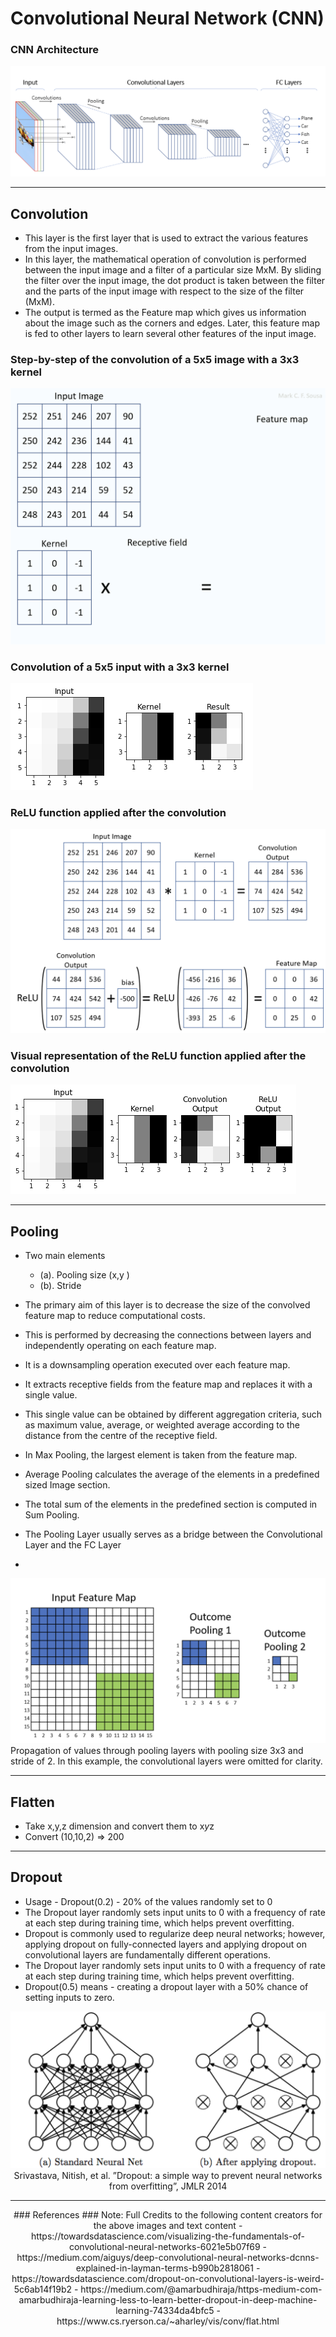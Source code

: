 # Convolutional Neural Network (CNN) #

### CNN Architecture ###
![](https://github.com/prodramp/python-projects/blob/main/images/cnn-arch.png?raw=true)

<hr>

## Convolution ##
- This layer is the first layer that is used to extract the various features from the input images. 
- In this layer, the mathematical operation of convolution is performed between the input image and a filter of a particular size MxM. By sliding the filter over the input image, the dot product is taken between the filter and the parts of the input image with respect to the size of the filter (MxM).
- The output is termed as the Feature map which gives us information about the image such as the corners and edges. Later, this feature map is fed to other layers to learn several other features of the input image.

### Step-by-step of the convolution of a 5x5 image with a 3x3 kernel ###
![](https://github.com/prodramp/python-projects/blob/main/images/5x5-img-conv-3x3kernel.png?raw=true)

### Convolution of a 5x5 input with a 3x3 kernel ###
![](https://github.com/prodramp/python-projects/blob/main/images/5x5-cov.png?raw=true)

### ReLU function applied after the convolution ###
![](https://github.com/prodramp/python-projects/blob/main/images/conv-added-relu.png?raw=true)

### Visual representation of the ReLU function applied after the convolution ###
![](https://github.com/prodramp/python-projects/blob/main/images/conv-added-relu-img.png?raw=true)

<hr>

## Pooling ##
- Two main elements 
  - (a). Pooling size (x,y ) 
  - (b). Stride
- The primary aim of this layer is to decrease the size of the convolved feature map to reduce computational costs. 
- This is performed by decreasing the connections between layers and independently operating on each feature map.
- It is a downsampling operation executed over each feature map. 
- It extracts receptive fields from the feature map and replaces it with a single value. 
- This single value can be obtained by different aggregation criteria, such as maximum value, average, or weighted average according to the distance from the centre of the receptive field.

- In Max Pooling, the largest element is taken from the feature map. 
- Average Pooling calculates the average of the elements in a predefined sized Image section. 
- The total sum of the elements in the predefined section is computed in Sum Pooling. 
- The Pooling Layer usually serves as a bridge between the Convolutional Layer and the FC Layer
- 
<div align="center" background-color='white'>
  <img src="https://github.com/prodramp/python-projects/blob/main/images/pooling-3by3with-Stride2-white.png">
</div>
<div>
  Propagation of values through pooling layers with pooling size 3x3 and stride of 2. In this example, the convolutional layers were omitted for clarity.
</div>

<hr>

## Flatten ##
- Take x,y,z dimension and convert them to x*y*z
- Convert (10,10,2) => 200

<hr>

## Dropout ##

- Usage - Dropout(0.2) - 20% of the values randomly set to 0
- The Dropout layer randomly sets input units to 0 with a frequency of rate at each step during training time, which helps prevent overfitting. 
- Dropout is commonly used to regularize deep neural networks; however, applying dropout on fully-connected layers and applying dropout on convolutional layers are fundamentally different operations.
- The Dropout layer randomly sets input units to 0 with a frequency of rate at each step during training time, which helps prevent overfitting.
- Dropout(0.5) means - creating a dropout layer with a 50% chance of setting inputs to zero.

<div align="center">
  <img src="https://github.com/prodramp/python-projects/blob/main/images/dropout-view.png?raw=true" />
</div>
<div align="center">
Srivastava, Nitish, et al. ”Dropout: a simple way to prevent neural networks from
overfitting”, JMLR 2014
<div>
  
<hr>
### References ###
Note: Full Credits to the following content creators for the above images and text content 
- https://towardsdatascience.com/visualizing-the-fundamentals-of-convolutional-neural-networks-6021e5b07f69
- https://medium.com/aiguys/deep-convolutional-neural-networks-dcnns-explained-in-layman-terms-b990b2818061
- https://towardsdatascience.com/dropout-on-convolutional-layers-is-weird-5c6ab14f19b2
- https://medium.com/@amarbudhiraja/https-medium-com-amarbudhiraja-learning-less-to-learn-better-dropout-in-deep-machine-learning-74334da4bfc5
- https://www.cs.ryerson.ca/~aharley/vis/conv/flat.html
